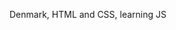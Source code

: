 Denmark, HTML and CSS, learning JS

<!---
Schousboe/Schousboe is a ✨ special ✨ repository because its `README.md` (this file) appears on your GitHub profile.
You can click the Preview link to take a look at your changes.
--->
